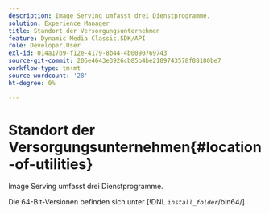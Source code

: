 ```yaml
---
description: Image Serving umfasst drei Dienstprogramme.
solution: Experience Manager
title: Standort der Versorgungsunternehmen
feature: Dynamic Media Classic,SDK/API
role: Developer,User
exl-id: 014a17b9-f12e-4179-8b44-4b0090769743
source-git-commit: 206e4643e3926cb85b4be2189743578f88180be7
workflow-type: tm+mt
source-wordcount: '28'
ht-degree: 0%

---
```


# Standort der Versorgungsunternehmen{#location-of-utilities}

Image Serving umfasst drei Dienstprogramme.

Die 64-Bit-Versionen befinden sich unter [!DNL *`install_folder`*/bin64/].

